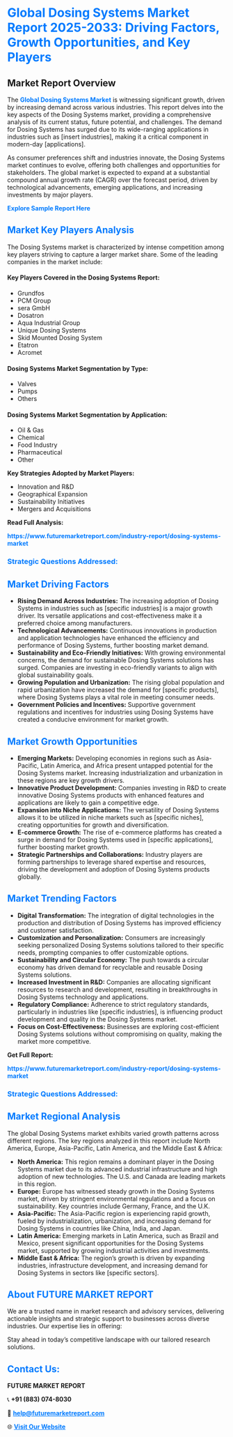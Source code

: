 <h1 style="color: #007BFF;">Global Dosing Systems Market Report 2025-2033: Driving Factors, Growth Opportunities, and Key Players</h1>

<section id="overview">
<h2>Market Report Overview</h2>
<p>The <a href="https://www.futuremarketreport.com/industry-report/dosing-systems-market" style="color: #007BFF; text-decoration: none;"><strong>Global Dosing Systems Market</strong></a> is witnessing significant growth, driven by increasing demand across various industries. This report delves into the key aspects of the Dosing Systems market, providing a comprehensive analysis of its current status, future potential, and challenges. The demand for Dosing Systems has surged due to its wide-ranging applications in industries such as [insert industries], making it a critical component in modern-day [applications].</p>
<p>As consumer preferences shift and industries innovate, the Dosing Systems market continues to evolve, offering both challenges and opportunities for stakeholders. The global market is expected to expand at a substantial compound annual growth rate (CAGR) over the forecast period, driven by technological advancements, emerging applications, and increasing investments by major players.</p>
</section>

<section id="overview">
<p><a href="https://www.futuremarketreport.com/request-sample/reportId=91688" style="color: #007BFF; text-decoration: none;"><strong>Explore Sample Report Here</strong></a></p>
</section>

<section id="key-players">
<h2 style="color: #007BFF;">Market Key Players Analysis</h2>
<p>The Dosing Systems market is characterized by intense competition among key players striving to capture a larger market share. Some of the leading companies in the market include:</p>
<h4>Key Players Covered in the Dosing Systems Report:</h4>
<ul><li>Grundfos</li><li>PCM Group</li><li>sera GmbH</li><li>Dosatron</li><li>Aqua Industrial Group</li><li>Unique Dosing Systems</li><li>Skid Mounted Dosing System</li><li>Etatron</li><li>Acromet</li></ul>
<h4>Dosing Systems Market Segmentation by Type:</h4>
<ul><li>Valves</li><li>Pumps</li><li>Others</li></ul>

<h4>Dosing Systems Market Segmentation by Application:</h4>
<ul><li>Oil &amp; Gas</li><li>Chemical</li><li>Food Industry</li><li>Pharmaceutical</li><li>Other</li></ul>
<p><strong>Key Strategies Adopted by Market Players:</strong></p>
<ul>
<li>Innovation and R&D</li>
<li>Geographical Expansion</li>
<li>Sustainability Initiatives</li>
<li>Mergers and Acquisitions</li>
</ul>
</section>

<section>
<p><strong>Read Full Analysis: </strong></p><a href="https://www.futuremarketreport.com/industry-report/dosing-systems-market" style="color: #007BFF; text-decoration: none;"><strong>https://www.futuremarketreport.com/industry-report/dosing-systems-market</strong></a>
<h3 style="color: #007BFF;">Strategic Questions Addressed:</h3>
</section>

<section id="driving-factors">
<h2 style="color: #007BFF;">Market Driving Factors</h2>
<ul>
<li><strong>Rising Demand Across Industries:</strong> The increasing adoption of Dosing Systems in industries such as [specific industries] is a major growth driver. Its versatile applications and cost-effectiveness make it a preferred choice among manufacturers.</li>
<li><strong>Technological Advancements:</strong> Continuous innovations in production and application technologies have enhanced the efficiency and performance of Dosing Systems, further boosting market demand.</li>
<li><strong>Sustainability and Eco-Friendly Initiatives:</strong> With growing environmental concerns, the demand for sustainable Dosing Systems solutions has surged. Companies are investing in eco-friendly variants to align with global sustainability goals.</li>
<li><strong>Growing Population and Urbanization:</strong> The rising global population and rapid urbanization have increased the demand for [specific products], where Dosing Systems plays a vital role in meeting consumer needs.</li>
<li><strong>Government Policies and Incentives:</strong> Supportive government regulations and incentives for industries using Dosing Systems have created a conducive environment for market growth.</li>
</ul>
</section>

<section id="growth-opportunities">
<h2 style="color: #007BFF;">Market Growth Opportunities</h2>
<ul>
<li><strong>Emerging Markets:</strong> Developing economies in regions such as Asia-Pacific, Latin America, and Africa present untapped potential for the Dosing Systems market. Increasing industrialization and urbanization in these regions are key growth drivers.</li>
<li><strong>Innovative Product Development:</strong> Companies investing in R&D to create innovative Dosing Systems products with enhanced features and applications are likely to gain a competitive edge.</li>
<li><strong>Expansion into Niche Applications:</strong> The versatility of Dosing Systems allows it to be utilized in niche markets such as [specific niches], creating opportunities for growth and diversification.</li>
<li><strong>E-commerce Growth:</strong> The rise of e-commerce platforms has created a surge in demand for Dosing Systems used in [specific applications], further boosting market growth.</li>
<li><strong>Strategic Partnerships and Collaborations:</strong> Industry players are forming partnerships to leverage shared expertise and resources, driving the development and adoption of Dosing Systems products globally.</li>
</ul>
</section>

<section id="trending-factors">
<h2 style="color: #007BFF;">Market Trending Factors</h2>
<ul>
<li><strong>Digital Transformation:</strong> The integration of digital technologies in the production and distribution of Dosing Systems has improved efficiency and customer satisfaction.</li>
<li><strong>Customization and Personalization:</strong> Consumers are increasingly seeking personalized Dosing Systems solutions tailored to their specific needs, prompting companies to offer customizable options.</li>
<li><strong>Sustainability and Circular Economy:</strong> The push towards a circular economy has driven demand for recyclable and reusable Dosing Systems solutions.</li>
<li><strong>Increased Investment in R&D:</strong> Companies are allocating significant resources to research and development, resulting in breakthroughs in Dosing Systems technology and applications.</li>
<li><strong>Regulatory Compliance:</strong> Adherence to strict regulatory standards, particularly in industries like [specific industries], is influencing product development and quality in the Dosing Systems market.</li>
<li><strong>Focus on Cost-Effectiveness:</strong> Businesses are exploring cost-efficient Dosing Systems solutions without compromising on quality, making the market more competitive.</li>
</ul>
</section>

<section>
<p><strong>Get Full Report: </strong></p><a href="https://www.futuremarketreport.com/industry-report/dosing-systems-market" style="color: #007BFF; text-decoration: none;"><strong>https://www.futuremarketreport.com/industry-report/dosing-systems-market</strong></a>
<h3 style="color: #007BFF;">Strategic Questions Addressed:</h3>
</section>


<section id="regional-analysis">
<h2 style="color: #007BFF;">Market Regional Analysis</h2>
<p>The global Dosing Systems market exhibits varied growth patterns across different regions. The key regions analyzed in this report include North America, Europe, Asia-Pacific, Latin America, and the Middle East & Africa:</p>
<ul>
<li><strong>North America:</strong> This region remains a dominant player in the Dosing Systems market due to its advanced industrial infrastructure and high adoption of new technologies. The U.S. and Canada are leading markets in this region.</li>
<li><strong>Europe:</strong> Europe has witnessed steady growth in the Dosing Systems market, driven by stringent environmental regulations and a focus on sustainability. Key countries include Germany, France, and the U.K.</li>
<li><strong>Asia-Pacific:</strong> The Asia-Pacific region is experiencing rapid growth, fueled by industrialization, urbanization, and increasing demand for Dosing Systems in countries like China, India, and Japan.</li>
<li><strong>Latin America:</strong> Emerging markets in Latin America, such as Brazil and Mexico, present significant opportunities for the Dosing Systems market, supported by growing industrial activities and investments.</li>
<li><strong>Middle East & Africa:</strong> The region’s growth is driven by expanding industries, infrastructure development, and increasing demand for Dosing Systems in sectors like [specific sectors].</li>
</ul>
</section>

<footer>
<h2 style="color: #007BFF;">About FUTURE MARKET REPORT</h2>
<p>We are a trusted name in market research and advisory services, delivering actionable insights and strategic support to businesses across diverse industries. Our expertise lies in offering:</p>

<p>Stay ahead in today’s competitive landscape with our tailored research solutions.</p>

<h2 style="color: #007BFF;">Contact Us:</h2>
<p><strong>FUTURE MARKET REPORT</strong></p>
<p>📞 <strong>+91 (883) 074-8030</strong></p>
<p>📧 <strong><a href="mailto:help@futuremarketreport.com" style="color: #007BFF;">help@futuremarketreport.com</a></strong></p>
<p>🌐 <strong><a href="https://www.futuremarketreport.com/" style="color: #007BFF;">Visit Our Website</a></strong></p>
</footer>